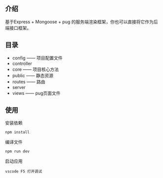 ## 介绍
 基于Express + Mongoose + pug 的服务端渲染框架，你也可以直接将它作为后端接口框架。


 ## 目录
 - config —— 项目配置文件
 - controller
 - core —— 项目核心方法
 - public —— 静态资源
 - routes —— 路由
 - server
 - views —— pug页面文件

## 使用
安装依赖

    npm install
编译文件

    npm run dev
启动应用

    vscode F5 打开调试